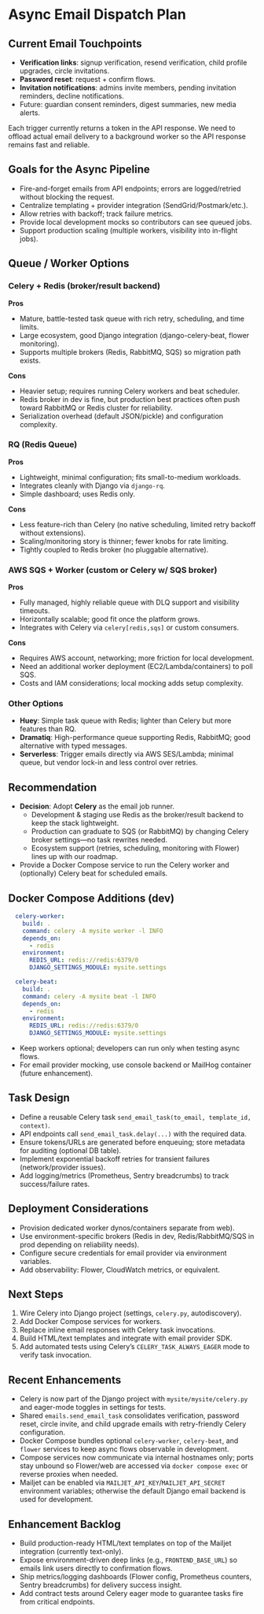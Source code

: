 # Async Email Dispatch Plan

## Current Email Touchpoints
- **Verification links**: signup verification, resend verification, child profile upgrades, circle invitations.
- **Password reset**: request + confirm flows.
- **Invitation notifications**: admins invite members, pending invitation reminders, decline notifications.
- Future: guardian consent reminders, digest summaries, new media alerts.

Each trigger currently returns a token in the API response. We need to offload actual email delivery to a background worker so the API response remains fast and reliable.

## Goals for the Async Pipeline
- Fire-and-forget emails from API endpoints; errors are logged/retried without blocking the request.
- Centralize templating + provider integration (SendGrid/Postmark/etc.).
- Allow retries with backoff; track failure metrics.
- Provide local development mocks so contributors can see queued jobs.
- Support production scaling (multiple workers, visibility into in-flight jobs).

## Queue / Worker Options

### Celery + Redis (broker/result backend)
**Pros**
- Mature, battle-tested task queue with rich retry, scheduling, and time limits.
- Large ecosystem, good Django integration (django-celery-beat, flower monitoring).
- Supports multiple brokers (Redis, RabbitMQ, SQS) so migration path exists.

**Cons**
- Heavier setup; requires running Celery workers and beat scheduler.
- Redis broker in dev is fine, but production best practices often push toward RabbitMQ or Redis cluster for reliability.
- Serialization overhead (default JSON/pickle) and configuration complexity.

### RQ (Redis Queue)
**Pros**
- Lightweight, minimal configuration; fits small-to-medium workloads.
- Integrates cleanly with Django via `django-rq`.
- Simple dashboard; uses Redis only.

**Cons**
- Less feature-rich than Celery (no native scheduling, limited retry backoff without extensions).
- Scaling/monitoring story is thinner; fewer knobs for rate limiting.
- Tightly coupled to Redis broker (no pluggable alternative).

### AWS SQS + Worker (custom or Celery w/ SQS broker)
**Pros**
- Fully managed, highly reliable queue with DLQ support and visibility timeouts.
- Horizontally scalable; good fit once the platform grows.
- Integrates with Celery via `celery[redis,sqs]` or custom consumers.

**Cons**
- Requires AWS account, networking; more friction for local development.
- Need an additional worker deployment (EC2/Lambda/containers) to poll SQS.
- Costs and IAM considerations; local mocking adds setup complexity.

### Other Options
- **Huey**: Simple task queue with Redis; lighter than Celery but more features than RQ.
- **Dramatiq**: High-performance queue supporting Redis, RabbitMQ; good alternative with typed messages.
- **Serverless**: Trigger emails directly via AWS SES/Lambda; minimal queue, but vendor lock-in and less control over retries.

## Recommendation
- **Decision**: Adopt **Celery** as the email job runner.
  - Development & staging use Redis as the broker/result backend to keep the stack lightweight.
  - Production can graduate to SQS (or RabbitMQ) by changing Celery broker settings—no task rewrites needed.
  - Ecosystem support (retries, scheduling, monitoring with Flower) lines up with our roadmap.
- Provide a Docker Compose service to run the Celery worker and (optionally) Celery beat for scheduled emails.

## Docker Compose Additions (dev)
```yaml
  celery-worker:
    build: .
    command: celery -A mysite worker -l INFO
    depends_on:
      - redis
    environment:
      REDIS_URL: redis://redis:6379/0
      DJANGO_SETTINGS_MODULE: mysite.settings

  celery-beat:
    build: .
    command: celery -A mysite beat -l INFO
    depends_on:
      - redis
    environment:
      REDIS_URL: redis://redis:6379/0
      DJANGO_SETTINGS_MODULE: mysite.settings
```
- Keep workers optional; developers can run only when testing async flows.
- For email provider mocking, use console backend or MailHog container (future enhancement).

## Task Design
- Define a reusable Celery task `send_email_task(to_email, template_id, context)`.
- API endpoints call `send_email_task.delay(...)` with the required data.
- Ensure tokens/URLs are generated before enqueuing; store metadata for auditing (optional DB table).
- Implement exponential backoff retries for transient failures (network/provider issues).
- Add logging/metrics (Prometheus, Sentry breadcrumbs) to track success/failure rates.

## Deployment Considerations
- Provision dedicated worker dynos/containers separate from web).
- Use environment-specific brokers (Redis in dev, Redis/RabbitMQ/SQS in prod depending on reliability needs).
- Configure secure credentials for email provider via environment variables.
- Add observability: Flower, CloudWatch metrics, or equivalent.

## Next Steps
1. Wire Celery into Django project (settings, `celery.py`, autodiscovery).
2. Add Docker Compose services for workers.
3. Replace inline email responses with Celery task invocations.
4. Build HTML/text templates and integrate with email provider SDK.
5. Add automated tests using Celery’s `CELERY_TASK_ALWAYS_EAGER` mode to verify task invocation.

## Recent Enhancements
- Celery is now part of the Django project with `mysite/mysite/celery.py` and eager-mode toggles in settings for tests.
- Shared `emails.send_email_task` consolidates verification, password reset, circle invite, and child upgrade emails with retry-friendly Celery configuration.
- Docker Compose bundles optional `celery-worker`, `celery-beat`, and `flower` services to keep async flows observable in development.
- Compose services now communicate via internal hostnames only; ports stay unbound so Flower/web are accessed via `docker compose exec` or reverse proxies when needed.
- Mailjet can be enabled via `MAILJET_API_KEY`/`MAILJET_API_SECRET` environment variables; otherwise the default Django email backend is used for development.

## Enhancement Backlog
- Build production-ready HTML/text templates on top of the Mailjet integration (currently text-only).
- Expose environment-driven deep links (e.g., `FRONTEND_BASE_URL`) so emails link users directly to confirmation flows.
- Ship metrics/logging dashboards (Flower config, Prometheus counters, Sentry breadcrumbs) for delivery success insight.
- Add contract tests around Celery eager mode to guarantee tasks fire from critical endpoints.
